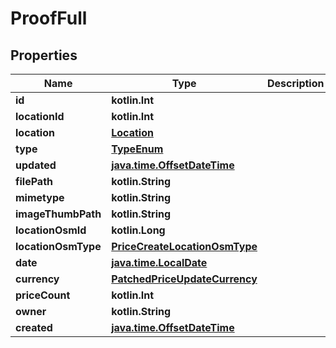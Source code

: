
# ProofFull

## Properties
| Name | Type | Description | Notes |
| ------------ | ------------- | ------------- | ------------- |
| **id** | **kotlin.Int** |  |  [readonly] |
| **locationId** | **kotlin.Int** |  |  |
| **location** | [**Location**](Location.md) |  |  |
| **type** | [**TypeEnum**](TypeEnum.md) |  |  |
| **updated** | [**java.time.OffsetDateTime**](java.time.OffsetDateTime.md) |  |  [readonly] |
| **filePath** | **kotlin.String** |  |  [optional] |
| **mimetype** | **kotlin.String** |  |  [optional] |
| **imageThumbPath** | **kotlin.String** |  |  [optional] |
| **locationOsmId** | **kotlin.Long** |  |  [optional] |
| **locationOsmType** | [**PriceCreateLocationOsmType**](PriceCreateLocationOsmType.md) |  |  [optional] |
| **date** | [**java.time.LocalDate**](java.time.LocalDate.md) |  |  [optional] |
| **currency** | [**PatchedPriceUpdateCurrency**](PatchedPriceUpdateCurrency.md) |  |  [optional] |
| **priceCount** | **kotlin.Int** |  |  [optional] |
| **owner** | **kotlin.String** |  |  [optional] |
| **created** | [**java.time.OffsetDateTime**](java.time.OffsetDateTime.md) |  |  [optional] |



